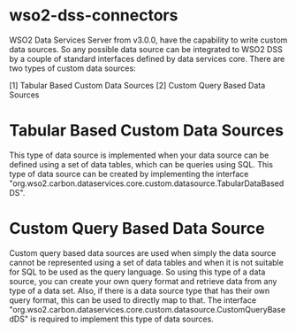 wso2-dss-connectors
===================

WSO2 Data Services Server from v3.0.0, have the capability to write custom data sources. So any possible data source can be integrated to WSO2 DSS by a couple of standard interfaces defined by data services core. There are two types of custom data sources:

[1] Tabular Based Custom Data Sources
[2] Custom Query Based Data Sources

Tabular Based Custom Data Sources
=================================

This type of data source is implemented when your data source can be defined using a set of data tables, which can be queries using SQL. This type of data source can be created by implementing the interface "org.wso2.carbon.dataservices.core.custom.datasource.TabularDataBasedDS".

Custom Query Based Data Source
==============================

Custom query based data sources are used when simply the data source cannot be represented using a set of data tables and when it is not suitable for SQL to be used as the query language. So using this type of a data source, you can create your own query format and retrieve data from any type of a data set. Also, if there is a data source type that has their own query format, this can be used to directly map to that. The interface "org.wso2.carbon.dataservices.core.custom.datasource.CustomQueryBasedDS" is required to implement this type of data sources.




